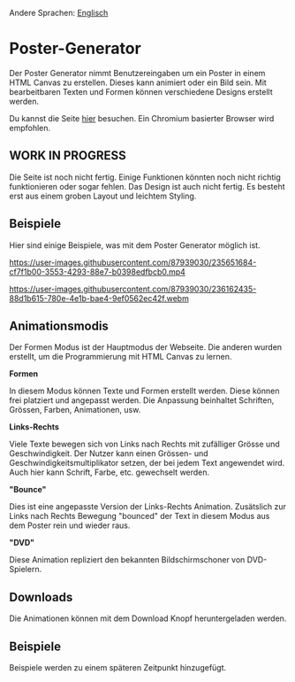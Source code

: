 Andere Sprachen: [Englisch](https://github.com/PatrikAckermann/poster-generator/blob/master/README.md)

# Poster-Generator

Der Poster Generator nimmt Benutzereingaben um ein Poster in einem HTML Canvas zu erstellen. Dieses kann animiert oder ein Bild sein. Mit bearbeitbaren Texten und Formen können verschiedene Designs erstellt werden.

Du kannst die Seite [hier](https://patrikackermann.github.io/poster-generator/) besuchen. Ein Chromium basierter Browser wird empfohlen.

## **WORK IN PROGRESS**
Die Seite ist noch nicht fertig. Einige Funktionen könnten noch nicht richtig funktionieren oder sogar fehlen. Das Design ist auch nicht fertig. Es besteht erst aus einem groben Layout und leichtem Styling.

## Beispiele
Hier sind einige Beispiele, was mit dem Poster Generator möglich ist.

https://user-images.githubusercontent.com/87939030/235651684-cf7f1b00-3553-4293-88e7-b0398edfbcb0.mp4

https://user-images.githubusercontent.com/87939030/236162435-88d1b615-780e-4e1b-bae4-9ef0562ec42f.webm

## Animationsmodis
Der Formen Modus ist der Hauptmodus der Webseite. Die anderen wurden erstellt, um die Programmierung mit HTML Canvas zu lernen.

**Formen**

In diesem Modus können Texte und Formen erstellt werden. Diese können frei platziert und angepasst werden. Die Anpassung beinhaltet Schriften, Grössen, Farben, Animationen, usw.

**Links-Rechts**

Viele Texte bewegen sich von Links nach Rechts mit zufälliger Grösse und Geschwindigkeit. Der Nutzer kann einen Grössen- und Geschwindigkeitsmultiplikator setzen, der bei jedem Text angewendet wird. Auch hier kann Schrift, Farbe, etc. gewechselt werden.

**"Bounce"**

Dies ist eine angepasste Version der Links-Rechts Animation. Zusätslich zur Links nach Rechts Bewegung "bounced" der Text in diesem Modus aus dem Poster rein und wieder raus.

**"DVD"**

Diese Animation repliziert den bekannten Bildschirmschoner von DVD-Spielern.

## Downloads
Die Animationen können mit dem Download Knopf heruntergeladen werden.

## Beispiele
Beispiele werden zu einem späteren Zeitpunkt hinzugefügt.